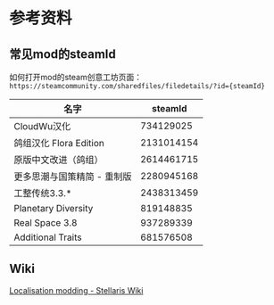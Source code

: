 # 参考资料

## 常见mod的steamId

如何打开mod的steam创意工坊页面：`https://steamcommunity.com/sharedfiles/filedetails/?id={steamId}`

| 名字                  | steamId    |
|---------------------|------------|
| CloudWu汉化           | 734129025  |
| 鸽组汉化 Flora Edition  | 2131014154 |
| 原版中文改进（鸽组）          | 2614461715 |
| 更多思潮与国策精简 - 重制版     | 2280945168 |
| 工整传统3.3.*           | 2438313459 |
| Planetary Diversity | 819148835  |
| Real Space 3.8      | 937289339  |
| Additional Traits   | 681576508  |

## Wiki

[Localisation modding - Stellaris Wiki](https://stellaris.paradoxwikis.com/Localisation_modding)